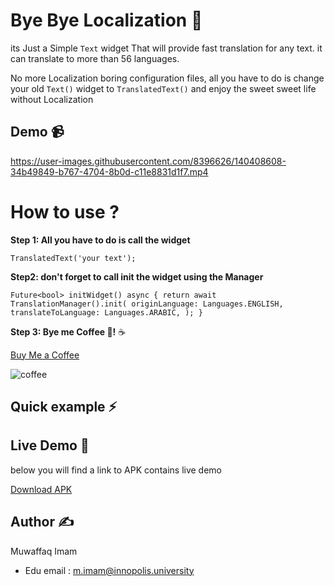 # Bye Bye Localization 👋
its Just a Simple `Text` widget That will provide fast translation for any text. it can translate to more than 56 languages.

No more Localization boring configuration files, all you have to do is change your old `Text()` widget to `TranslatedText()` and enjoy the sweet sweet life without Localization
 
## Demo 📹

https://user-images.githubusercontent.com/8396626/140408608-34b49849-b767-4704-8b0d-c11e8831d1f7.mp4


# How to use ?
**Step 1: All you have to do is call the widget**

`TranslatedText('your text');`

 **Step2: don't forget to call init the widget using the Manager**

 ` Future<bool> initWidget() async {
    return await TranslationManager().init(
      originLanguage: Languages.ENGLISH,
      translateToLanguage: Languages.ARABIC,
    );
  } 
`

**Step 3: Bye me Coffee 🙂!** ☕️

[Buy Me a Coffee](https://bit.ly/3bHVfGH)

![coffee](https://user-images.githubusercontent.com/8396626/140408636-4b91040e-5d89-41e0-9fe4-0e814a142c62.png)

## Quick example ⚡️



## Live Demo 🔆
below you will find a link to APK contains live demo 

[Download APK](https://www.dropbox.com/s/3o6t4f9mxnf94hu/bye%20bye%20localization.apk?dl=0)

## Author ✍️
Muwaffaq Imam
- Edu email : m.imam@innopolis.university	
